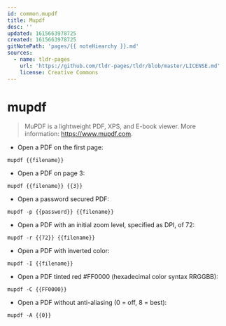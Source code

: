```yaml
---
id: common.mupdf
title: Mupdf
desc: ''
updated: 1615663978725
created: 1615663978725
gitNotePath: 'pages/{{ noteHiearchy }}.md'
sources:
  - name: tldr-pages
    url: 'https://github.com/tldr-pages/tldr/blob/master/LICENSE.md'
    license: Creative Commons
---
```

# mupdf

> MuPDF is a lightweight PDF, XPS, and E-book viewer.
> More information: <https://www.mupdf.com>.

- Open a PDF on the first page:

`mupdf {{filename}}`

- Open a PDF on page 3:

`mupdf {{filename}} {{3}}`

- Open a password secured PDF:

`mupdf -p {{password}} {{filename}}`

- Open a PDF with an initial zoom level, specified as DPI, of 72:

`mupdf -r {{72}} {{filename}}`

- Open a PDF with inverted color:

`mupdf -I {{filename}}`

- Open a PDF tinted red #FF0000 (hexadecimal color syntax RRGGBB):

`mupdf -C {{FF0000}}`

- Open a PDF without anti-aliasing (0 = off, 8 = best):

`mupdf -A {{0}}`

